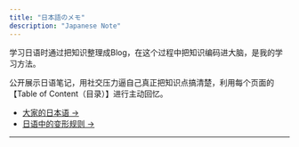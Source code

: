 ```yaml
---
title: "日本語のメモ"
description: "Japanese Note"
---
```


学习日语时通过把知识整理成Blog，在这个过程中把知识编码进大脑，是我的学习方法。  

公开展示日语笔记，用社交压力逼自己真正把知识点搞清楚，利用每个页面的【Table of Content（目录）】进行主动回忆。
- [大家的日本语 →](/tags/みんなの日本語/)
- [日语中的变形规则 →](/tags/变形规则/)


---